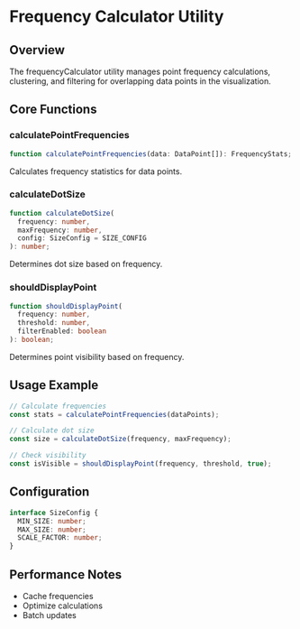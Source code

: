 # Frequency Calculator Utility

## Overview
The frequencyCalculator utility manages point frequency calculations, clustering, and filtering for overlapping data points in the visualization.

## Core Functions

### calculatePointFrequencies
```typescript
function calculatePointFrequencies(data: DataPoint[]): FrequencyStats;
```
Calculates frequency statistics for data points.

### calculateDotSize
```typescript
function calculateDotSize(
  frequency: number,
  maxFrequency: number,
  config: SizeConfig = SIZE_CONFIG
): number;
```
Determines dot size based on frequency.

### shouldDisplayPoint
```typescript
function shouldDisplayPoint(
  frequency: number,
  threshold: number,
  filterEnabled: boolean
): boolean;
```
Determines point visibility based on frequency.

## Usage Example
```typescript
// Calculate frequencies
const stats = calculatePointFrequencies(dataPoints);

// Calculate dot size
const size = calculateDotSize(frequency, maxFrequency);

// Check visibility
const isVisible = shouldDisplayPoint(frequency, threshold, true);
```

## Configuration
```typescript
interface SizeConfig {
  MIN_SIZE: number;
  MAX_SIZE: number;
  SCALE_FACTOR: number;
}
```

## Performance Notes
- Cache frequencies
- Optimize calculations
- Batch updates